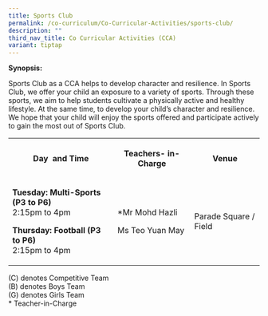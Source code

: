 ```yaml
---
title: Sports Club
permalink: /co-curriculum/Co-Curricular-Activities/sports-club/
description: ""
third_nav_title: Co Curricular Activities (CCA)
variant: tiptap
---
```

<p><strong>Synopsis:&nbsp;</strong></p><p>Sports Club as a CCA helps to develop character and resilience. In Sports Club, we offer your child an exposure to a variety of sports. Through these sports, we aim to help students cultivate a physically active and healthy lifestyle. At the same time, to develop your child’s character and resilience.&nbsp; We hope that your child will enjoy the sports offered and participate actively to gain the most out of Sports Club.</p><table><tbody><tr><th rowspan="1" colspan="1"><p>Day&nbsp; and Time</p></th><th rowspan="1" colspan="1"><p>Teachers- in-Charge</p></th><th rowspan="1" colspan="1"><p>Venue</p></th></tr><tr><td rowspan="1" colspan="1"><p><strong>Tuesday: Multi-Sports (P3 to P6)</strong><br>2:15pm to 4pm</p><p><strong>Thursday: Football (P3 to P6)</strong><br>2:15pm to 4pm</p></td><td rowspan="1" colspan="1"><p>*Mr Mohd Hazli</p><p>Ms Teo Yuan May</p></td><td rowspan="1" colspan="1"><p>Parade Square / Field</p></td></tr></tbody></table><p>(C) denotes Competitive Team<br>(B) denotes Boys Team<br>(G) denotes Girls Team<br>* Teacher-in-Charge</p><p><br></p><p><br></p>